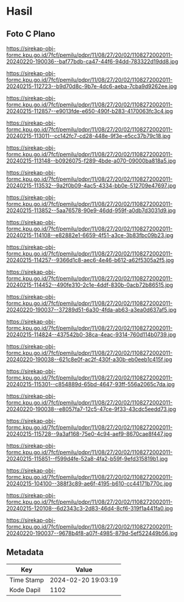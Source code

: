 # Hasil

## Foto C Plano

https://sirekap-obj-formc.kpu.go.id/7fcf/pemilu/pdpr/11/08/27/20/02/1108272002011-20240220-190036--baf77bdb-ca47-44f6-94dd-783322d19dd8.jpg

https://sirekap-obj-formc.kpu.go.id/7fcf/pemilu/pdpr/11/08/27/20/02/1108272002011-20240215-112723--b9d70d8c-9b7e-4dc6-aeba-7cba9d9262ee.jpg

https://sirekap-obj-formc.kpu.go.id/7fcf/pemilu/pdpr/11/08/27/20/02/1108272002011-20240215-112857--e9013fde-e650-490f-b283-4170063fc3c4.jpg

https://sirekap-obj-formc.kpu.go.id/7fcf/pemilu/pdpr/11/08/27/20/02/1108272002011-20240215-113011--cc142fc7-cd28-448e-9f3e-e5cc37b79c18.jpg

https://sirekap-obj-formc.kpu.go.id/7fcf/pemilu/pdpr/11/08/27/20/02/1108272002011-20240215-113148--b0926075-f289-4bde-a070-09000ba818a5.jpg

https://sirekap-obj-formc.kpu.go.id/7fcf/pemilu/pdpr/11/08/27/20/02/1108272002011-20240215-113532--9a2f0b09-4ac5-4334-bb0e-512709e47697.jpg

https://sirekap-obj-formc.kpu.go.id/7fcf/pemilu/pdpr/11/08/27/20/02/1108272002011-20240215-113852--5aa76578-90e9-46dd-959f-a0db7d3031d9.jpg

https://sirekap-obj-formc.kpu.go.id/7fcf/pemilu/pdpr/11/08/27/20/02/1108272002011-20240215-114108--e82882e1-6659-4f51-a3ce-3b83fbc09b23.jpg

https://sirekap-obj-formc.kpu.go.id/7fcf/pemilu/pdpr/11/08/27/20/02/1108272002011-20240215-114257--9366d1c8-aec6-4e46-b612-a62f5305a2f5.jpg

https://sirekap-obj-formc.kpu.go.id/7fcf/pemilu/pdpr/11/08/27/20/02/1108272002011-20240215-114452--490fe310-2c1e-4ddf-830b-0acb72b86515.jpg

https://sirekap-obj-formc.kpu.go.id/7fcf/pemilu/pdpr/11/08/27/20/02/1108272002011-20240220-190037--37289d51-6a30-4fda-ab63-a3ea0d637af5.jpg

https://sirekap-obj-formc.kpu.go.id/7fcf/pemilu/pdpr/11/08/27/20/02/1108272002011-20240215-114824--437542b0-38ca-4eac-9314-760d114b0739.jpg

https://sirekap-obj-formc.kpu.go.id/7fcf/pemilu/pdpr/11/08/27/20/02/1108272002011-20240220-190038--621c8e0f-ac2f-430f-a30b-eb0eeb1c415f.jpg

https://sirekap-obj-formc.kpu.go.id/7fcf/pemilu/pdpr/11/08/27/20/02/1108272002011-20240215-115301--c854889d-65bd-4647-93ff-556a2065c7da.jpg

https://sirekap-obj-formc.kpu.go.id/7fcf/pemilu/pdpr/11/08/27/20/02/1108272002011-20240220-190038--e8057fa7-12c5-47ce-9f33-43cdc5eedd73.jpg

https://sirekap-obj-formc.kpu.go.id/7fcf/pemilu/pdpr/11/08/27/20/02/1108272002011-20240215-115728--9a3af168-75e0-4c94-aef9-8670cae8f447.jpg

https://sirekap-obj-formc.kpu.go.id/7fcf/pemilu/pdpr/11/08/27/20/02/1108272002011-20240215-115851--f599d4fe-52a8-4fa2-b59f-9efd315819b1.jpg

https://sirekap-obj-formc.kpu.go.id/7fcf/pemilu/pdpr/11/08/27/20/02/1108272002011-20240215-104100--388f3c89-ae6f-4195-b610-cc44171b770c.jpg

https://sirekap-obj-formc.kpu.go.id/7fcf/pemilu/pdpr/11/08/27/20/02/1108272002011-20240215-120108--6d2343c3-2d83-46d4-8cf6-319f1a441fa0.jpg

https://sirekap-obj-formc.kpu.go.id/7fcf/pemilu/pdpr/11/08/27/20/02/1108272002011-20240220-190037--9678b4f8-a07f-4985-879d-5ef522449b56.jpg


## Metadata

| Key        | Value               |
| ---------- | ------------------- |
| Time Stamp | 2024-02-20 19:03:19 |
| Kode Dapil | 1102                |



